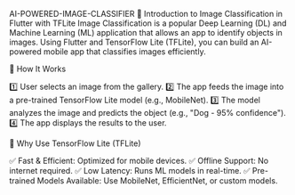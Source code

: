 AI-POWERED-IMAGE-CLASSIFIER
📌 Introduction to Image Classification in Flutter with TFLite
Image Classification is a popular Deep Learning (DL) and Machine Learning (ML) application that allows an app to identify objects in images. Using Flutter and TensorFlow Lite (TFLite), you can build an AI-powered mobile app that classifies images efficiently.

🔹 How It Works

1️⃣ User selects an image from the gallery.
2️⃣ The app feeds the image into a pre-trained TensorFlow Lite model (e.g., MobileNet).
3️⃣ The model analyzes the image and predicts the object (e.g., "Dog - 95% confidence").
4️⃣ The app displays the results to the user.

🔹 Why Use TensorFlow Lite (TFLite)

✅ Fast & Efficient: Optimized for mobile devices.
✅ Offline Support: No internet required.
✅ Low Latency: Runs ML models in real-time.
✅ Pre-trained Models Available: Use MobileNet, EfficientNet, or custom models.
